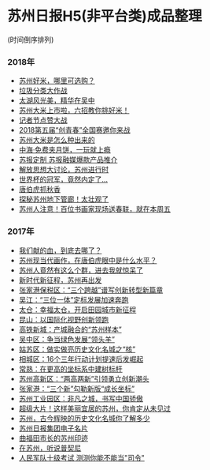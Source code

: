 # 苏州日报H5(非平台类)成品整理
(时间倒序排列)

### 2018年
* [苏州好米，哪里可选购？](http://wxzt.subaonet.com/h5/2018/suzhouRiceShop/)
* [垃圾分类大作战](http://wxzt.subaonet.com/h5/2018/refuseSorting/)
* [太湖风光美，精华在吴中](http://wxzt.subaonet.com/h5/2018/autumnWorks/)
* [苏州大米上市啦，六招教你挑好米！](http://wxzt.subaonet.com/h5/2018/suzhouRicePick/)
* [记者节点赞大战]()
* [2018第五届“创青春”全国赛邀你来战](http://wxzt.subaonet.com/h5/2018/youthEntrepreneurship/)
* [苏州大米是怎么种出来的](http://wxzt.subaonet.com/h5/2018/suzhouRiceProcess/)
* [中海·免费夹月饼，一玩就上瘾](http://wxzt.subaonet.com/h5/2018/graspingMooncake_static/)
* [苏报定制 苏报融媒爆款产品推介](http://wxzt.subaonet.com/2018/sbdz/index.aspx)
* [解放思想大讨论，苏州进行时](http://wxzt.subaonet.com/h5/2018/mindDiscuss/)
* [世界杯的冠军，竟然内定了…](http://wxzt.subaonet.com/h5/2018/worldCupGuess/)
* [唐伯虎抓秋香]()
* [探秘苏州地下管廊！太壮观了](http://wxzt.subaonet.com/h5/2018/pipeWell/)
* [苏州人注意！百位书画家现场送春联，就在本周五](http://wxzt.subaonet.com/h5/2018/springFestivalCouplets/)

### 2017年
* [我们献的血，到底去哪了？](http://wxzt.subaonet.com/h5/2017/Blood_Donation/)
* [苏州现当代画作，在唐伯虎眼中是什么水平？](http://wxzt.subaonet.com/h5/2017/review_600years/)
* [苏州人竟然有这么个群，进去我就惊呆了](http://wxzt.subaonet.com/h5/2017/ASEAN_Meeting_Preheat/)
* [新时代新征程，苏州再出发](http://wxzt.subaonet.com/h5/2017/sz_set_out_again_v2/)
* [张家港保税区：“三个跨越”谱写创新转型新篇章](http://wxzt.subaonet.com/h5/2017/process_in_5years_zjgbs/)
* [吴江：“三位一体”定标发展加速奔跑](http://wxzt.subaonet.com/h5/2017/process_in_5years_wjq/)
* [太仓：幸福太仓，开启田园城市新征程](http://wxzt.subaonet.com/h5/2017/process_in_5years_tc/)
* [昆山：以国际化视野创新领跑](http://wxzt.subaonet.com/h5/2017/process_in_5years_ks/)
* [高铁新城：产城融合的“苏州样本”](http://wxzt.subaonet.com/h5/2017/process_in_5years_gtxc/)
* [吴中区：争当绿色发展“领头羊”](http://wxzt.subaonet.com/h5/2017/process_in_5years_wzq/)
* [姑苏区：做实做亮历史文化名城之“核”](http://wxzt.subaonet.com/h5/2017/process_in_5years_gsq/)
* [相城区：16个三年行动计划提速后发崛起](http://wxzt.subaonet.com/h5/2017/process_in_5years_xcq/)
* [常熟：在更高的坐标系中建树标杆](http://wxzt.subaonet.com/h5/2017/process_in_5years_cs/)
* [苏州高新区：“两高两新”引领勇立创新潮头](http://wxzt.subaonet.com/h5/2017/process_in_5years_gxq/)
* [张家港：“三个新”勾勒新版“成长坐标”](http://wxzt.subaonet.com/h5/2017/process_in_5years_zjg/)
* [苏州工业园区：非凡之城，书写中国骄傲](http://wxzt.subaonet.com/h5/2017/process_in_5years_sip/)
* [超级大片！这样美丽宜居的苏州，你肯定从未见过](http://wxzt.subaonet.com/h5/2017/livable_city/)
* [苏州，古今辉映的历史文化名城你了解多少](http://wxzt.subaonet.com/h5/2017/historical_cultural/)
* [苏州日报集团电子名片]()
* [曲福田市长的苏州印迹](http://wxzt.subaonet.com/h5/2017/qufutian/)
* [在苏州，听说普契尼](http://wxzt.subaonet.com/h5/2017/puccini/)
* [人民军队十级考试 测测你能不能当"司令"](http://wxzt.subaonet.com/h5/2017/armyday/)

